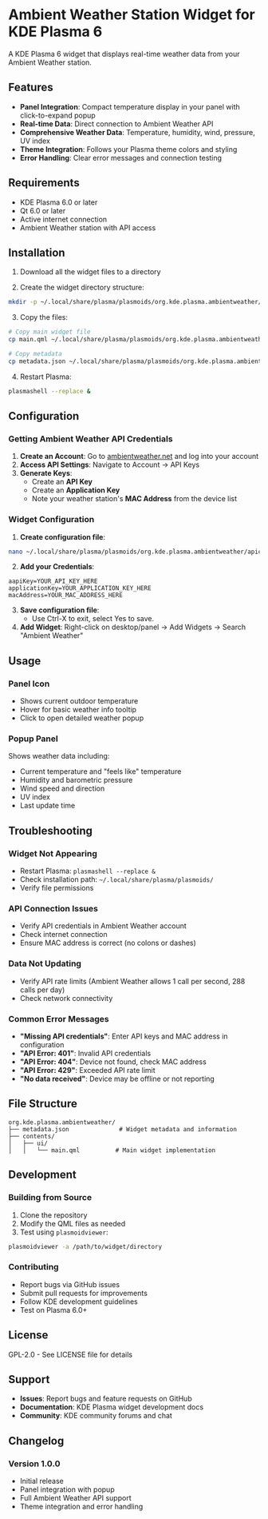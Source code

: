 # Ambient Weather Station Widget for KDE Plasma 6

A KDE Plasma 6 widget that displays real-time weather data from your Ambient Weather station.

## Features

- **Panel Integration**: Compact temperature display in your panel with click-to-expand popup
- **Real-time Data**: Direct connection to Ambient Weather API
- **Comprehensive Weather Data**: Temperature, humidity, wind, pressure, UV index
- **Theme Integration**: Follows your Plasma theme colors and styling
- **Error Handling**: Clear error messages and connection testing

## Requirements

- KDE Plasma 6.0 or later
- Qt 6.0 or later
- Active internet connection
- Ambient Weather station with API access

## Installation

1. Download all the widget files to a directory

2. Create the widget directory structure:
```bash
mkdir -p ~/.local/share/plasma/plasmoids/org.kde.plasma.ambientweather/contents/ui
```

3. Copy the files:
```bash
# Copy main widget file
cp main.qml ~/.local/share/plasma/plasmoids/org.kde.plasma.ambientweather/contents/ui/

# Copy metadata
cp metadata.json ~/.local/share/plasma/plasmoids/org.kde.plasma.ambientweather/
```

4. Restart Plasma:
```bash
plasmashell --replace &
```

## Configuration

### Getting Ambient Weather API Credentials

1. **Create an Account**: Go to [ambientweather.net](https://ambientweather.net) and log into your account
2. **Access API Settings**: Navigate to Account → API Keys  
3. **Generate Keys**: 
   - Create an **API Key** 
   - Create an **Application Key**
   - Note your weather station's **MAC Address** from the device list

### Widget Configuration

1. **Create configuration file**:
```bash
nano ~/.local/share/plasma/plasmoids/org.kde.plasma.ambientweather/apiconfig.txt
```
     
2. **Add your Credentials**:
```
aapiKey=YOUR_API_KEY_HERE
applicationKey=YOUR_APPLICATION_KEY_HERE
macAddress=YOUR_MAC_ADDRESS_HERE
```
   
3. **Save configuration file**:
   - Use Ctrl-X to exit, select Yes to save.  
4. **Add Widget**: Right-click on desktop/panel → Add Widgets → Search "Ambient Weather"

## Usage

### Panel Icon
- Shows current outdoor temperature
- Hover for basic weather info tooltip
- Click to open detailed weather popup

### Popup Panel
Shows weather data including:
- Current temperature and "feels like" temperature
- Humidity and barometric pressure  
- Wind speed and direction
- UV index
- Last update time

## Troubleshooting

### Widget Not Appearing
- Restart Plasma: `plasmashell --replace &`
- Check installation path: `~/.local/share/plasma/plasmoids/`
- Verify file permissions

### API Connection Issues
- Verify API credentials in Ambient Weather account
- Check internet connection
- Ensure MAC address is correct (no colons or dashes)

### Data Not Updating
- Verify API rate limits (Ambient Weather allows 1 call per second, 288 calls per day)
- Check network connectivity

### Common Error Messages
- **"Missing API credentials"**: Enter API keys and MAC address in configuration
- **"API Error: 401"**: Invalid API credentials  
- **"API Error: 404"**: Device not found, check MAC address
- **"API Error: 429"**: Exceeded API rate limit
- **"No data received"**: Device may be offline or not reporting

## File Structure

```
org.kde.plasma.ambientweather/
├── metadata.json              # Widget metadata and information
├── contents/
│   ├── ui/
│   │   └── main.qml          # Main widget implementation
```

## Development

### Building from Source
1. Clone the repository
2. Modify the QML files as needed
3. Test using `plasmoidviewer`:
```bash
plasmoidviewer -a /path/to/widget/directory
```

### Contributing
- Report bugs via GitHub issues
- Submit pull requests for improvements
- Follow KDE development guidelines
- Test on Plasma 6.0+

## License

GPL-2.0 - See LICENSE file for details

## Support

- **Issues**: Report bugs and feature requests on GitHub
- **Documentation**: KDE Plasma widget development docs
- **Community**: KDE community forums and chat

## Changelog

### Version 1.0.0
- Initial release
- Panel integration with popup
- Full Ambient Weather API support
- Theme integration and error handling
